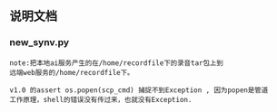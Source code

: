 ## 说明文档

### new_synv.py
	note:把本地ai服务产生的在/home/recordfile下的录音tar包上到
	远端web服务的/home/recordfile下。
	
	v1.0 的assert os.popen(scp_cmd) 捕捉不到Exception , 因为popen是管道
	工作原理，shell的错误没有传过来，也就没有Exception.
	
